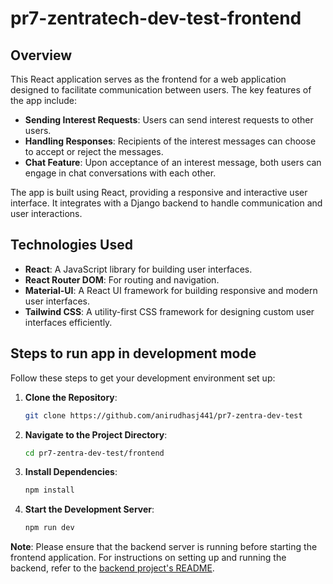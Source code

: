 # pr7-zentratech-dev-test-frontend

## Overview

This React application serves as the frontend for a web application designed to facilitate communication between users. The key features of the app include:

- **Sending Interest Requests**: Users can send interest requests to other users.
- **Handling Responses**: Recipients of the interest messages can choose to accept or reject the messages.
- **Chat Feature**: Upon acceptance of an interest message, both users can engage in chat conversations with each other.

The app is built using React, providing a responsive and interactive user interface. It integrates with a Django backend to handle communication and user interactions.

## Technologies Used

- **React**: A JavaScript library for building user interfaces.
- **React Router DOM**: For routing and navigation.
- **Material-UI**: A React UI framework for building responsive and modern user interfaces.
- **Tailwind CSS**: A utility-first CSS framework for designing custom user interfaces efficiently.


## Steps to run app in development mode

Follow these steps to get your development environment set up:


1. **Clone the Repository**:

   ```bash
   git clone https://github.com/anirudhasj441/pr7-zentra-dev-test
   ```

1. **Navigate to the Project Directory**:
    ```bash
    cd pr7-zentra-dev-test/frontend
    ```

1. **Install Dependencies**:
    ```bash
    npm install
    ```

1. **Start the Development Server**:
    ```bash
    npm run dev
    ```
**Note**: Please ensure that the backend server is running before starting the frontend application. For instructions on setting up and running the backend, refer to the [backend project's README](../backend/README.md).